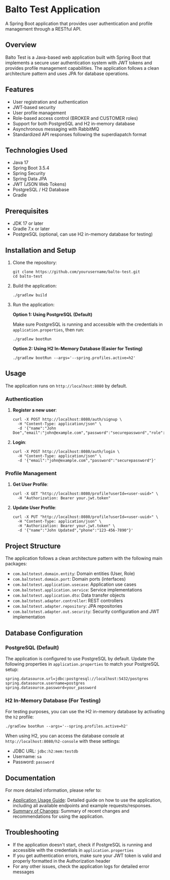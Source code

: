# Balto Test Application

A Spring Boot application that provides user authentication and profile management through a RESTful API.

## Overview

Balto Test is a Java-based web application built with Spring Boot that implements a secure user authentication system with JWT tokens and provides profile management capabilities. The application follows a clean architecture pattern and uses JPA for database operations.

## Features

- User registration and authentication
- JWT-based security
- User profile management
- Role-based access control (BROKER and CUSTOMER roles)
- Support for both PostgreSQL and H2 in-memory database
- Asynchronous messaging with RabbitMQ
- Standardized API responses following the superdiapatch format

## Technologies Used

- Java 17
- Spring Boot 3.5.4
- Spring Security
- Spring Data JPA
- JWT (JSON Web Tokens)
- PostgreSQL / H2 Database
- Gradle

## Prerequisites

- JDK 17 or later
- Gradle 7.x or later
- PostgreSQL (optional, can use H2 in-memory database for testing)

## Installation and Setup

1. Clone the repository:
   ```
   git clone https://github.com/yourusername/balto-test.git
   cd balto-test
   ```

2. Build the application:
   ```
   ./gradlew build
   ```

3. Run the application:

   **Option 1: Using PostgreSQL (Default)**
   
   Make sure PostgreSQL is running and accessible with the credentials in `application.properties`, then run:
   ```
   ./gradlew bootRun
   ```

   **Option 2: Using H2 In-Memory Database (Easier for Testing)**
   ```
   ./gradlew bootRun --args='--spring.profiles.active=h2'
   ```

## Usage

The application runs on `http://localhost:8080` by default.

### Authentication

1. **Register a new user**:
   ```
   curl -X POST http://localhost:8080/auth/signup \
     -H "Content-Type: application/json" \
     -d '{"name":"John Doe","email":"john@example.com","password":"securepassword","role":"CUSTOMER"}'
   ```

2. **Login**:
   ```
   curl -X POST http://localhost:8080/auth/login \
     -H "Content-Type: application/json" \
     -d '{"email":"john@example.com","password":"securepassword"}'
   ```

### Profile Management

1. **Get User Profile**:
   ```
   curl -X GET "http://localhost:8080/profile?userId=<user-uuid>" \
     -H "Authorization: Bearer your.jwt.token"
   ```

2. **Update User Profile**:
   ```
   curl -X PUT "http://localhost:8080/profile?userId=<user-uuid>" \
     -H "Content-Type: application/json" \
     -H "Authorization: Bearer your.jwt.token" \
     -d '{"name":"John Updated","phone":"123-456-7890"}'
   ```

## Project Structure

The application follows a clean architecture pattern with the following main packages:

- `com.baltotest.domain.entity`: Domain entities (User, Role)
- `com.baltotest.domain.port`: Domain ports (interfaces)
- `com.baltotest.application.usecase`: Application use cases
- `com.baltotest.application.service`: Service implementations
- `com.baltotest.application.dto`: Data transfer objects
- `com.baltotest.adapter.controller`: REST controllers
- `com.baltotest.adapter.repository`: JPA repositories
- `com.baltotest.adapter.out.security`: Security configuration and JWT implementation

## Database Configuration

### PostgreSQL (Default)

The application is configured to use PostgreSQL by default. Update the following properties in `application.properties` to match your PostgreSQL setup:

```properties
spring.datasource.url=jdbc:postgresql://localhost:5432/postgres
spring.datasource.username=postgres
spring.datasource.password=your_password
```

### H2 In-Memory Database (For Testing)

For testing purposes, you can use the H2 in-memory database by activating the `h2` profile:

```
./gradlew bootRun --args='--spring.profiles.active=h2'
```

When using H2, you can access the database console at `http://localhost:8080/h2-console` with these settings:
- JDBC URL: `jdbc:h2:mem:testdb`
- Username: `sa`
- Password: `password`

## Documentation

For more detailed information, please refer to:

- [Application Usage Guide](APPLICATION_USAGE_GUIDE.md): Detailed guide on how to use the application, including all available endpoints and example requests/responses.
- [Summary of Changes](SUMMARY_OF_CHANGES.md): Summary of recent changes and recommendations for using the application.

## Troubleshooting

- If the application doesn't start, check if PostgreSQL is running and accessible with the credentials in `application.properties`
- If you get authentication errors, make sure your JWT token is valid and properly formatted in the Authorization header
- For any other issues, check the application logs for detailed error messages

